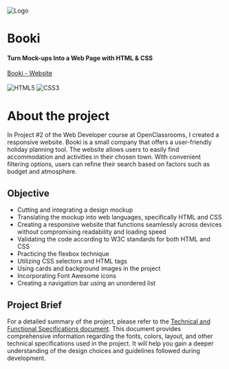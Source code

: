 ![Logo](https://thaytriacca.github.io/Booki/images/logo/Booki.png)

# Booki
#### Turn Mock-ups Into a Web Page with HTML & CSS
[Booki - Website](https://thaytriacca.github.io/Booki/)
<br>
<br>
![HTML5](	https://img.shields.io/badge/HTML5-E34F26?style=for-the-badge&logo=html5&logoColor=white) 
![CSS3](https://img.shields.io/badge/CSS3-1572B6?style=for-the-badge&logo=css3&logoColor=white)
<br>
# About the project

In Project #2 of the Web Developer course at OpenClassrooms, I created a responsive website. Booki is a small company that offers a user-friendly holiday planning tool. The website allows users to easily find accommodation and activities in their chosen town. With convenient filtering options, users can refine their search based on factors such as budget and atmosphere.


## Objective

- Cutting and integrating a design mockup
- Translating the mockup into web languages, specifically HTML and CSS
- Creating a responsive website that functions seamlessly across devices without compromising readability and loading speed
- Validating the code according to W3C standards for both HTML and CSS
- Practicing the flexbox technique
- Utilizing CSS selectors and HTML tags
- Using cards and background images in the project
- Incorporating Font Awesome icons
- Creating a navigation bar using an unordered list

## Project Brief

For a detailed summary of the project, please refer to the [Technical and Functional Specifications document](https://course.oc-static.com/projects/Front-End+V2/P2+HTML+%26+CSS/WD+P2+-+Technical+and+functional+specifications.pdf). This document provides comprehensive information regarding the fonts, colors, layout, and other technical specifications used in the project. It will help you gain a deeper understanding of the design choices and guidelines followed during development.
